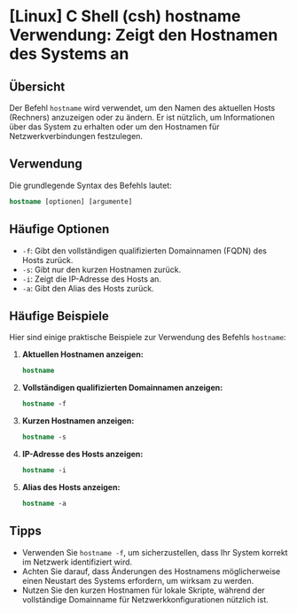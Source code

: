 # [Linux] C Shell (csh) hostname Verwendung: Zeigt den Hostnamen des Systems an

## Übersicht
Der Befehl `hostname` wird verwendet, um den Namen des aktuellen Hosts (Rechners) anzuzeigen oder zu ändern. Er ist nützlich, um Informationen über das System zu erhalten oder um den Hostnamen für Netzwerkverbindungen festzulegen.

## Verwendung
Die grundlegende Syntax des Befehls lautet:

```csh
hostname [optionen] [argumente]
```

## Häufige Optionen
- `-f`: Gibt den vollständigen qualifizierten Domainnamen (FQDN) des Hosts zurück.
- `-s`: Gibt nur den kurzen Hostnamen zurück.
- `-i`: Zeigt die IP-Adresse des Hosts an.
- `-a`: Gibt den Alias des Hosts zurück.

## Häufige Beispiele
Hier sind einige praktische Beispiele zur Verwendung des Befehls `hostname`:

1. **Aktuellen Hostnamen anzeigen:**
   ```csh
   hostname
   ```

2. **Vollständigen qualifizierten Domainnamen anzeigen:**
   ```csh
   hostname -f
   ```

3. **Kurzen Hostnamen anzeigen:**
   ```csh
   hostname -s
   ```

4. **IP-Adresse des Hosts anzeigen:**
   ```csh
   hostname -i
   ```

5. **Alias des Hosts anzeigen:**
   ```csh
   hostname -a
   ```

## Tipps
- Verwenden Sie `hostname -f`, um sicherzustellen, dass Ihr System korrekt im Netzwerk identifiziert wird.
- Achten Sie darauf, dass Änderungen des Hostnamens möglicherweise einen Neustart des Systems erfordern, um wirksam zu werden.
- Nutzen Sie den kurzen Hostnamen für lokale Skripte, während der vollständige Domainname für Netzwerkkonfigurationen nützlich ist.